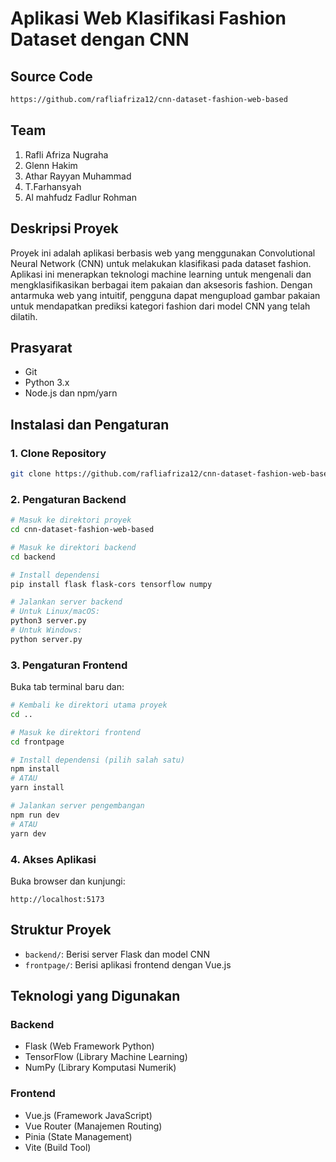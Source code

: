 # Aplikasi Web Klasifikasi Fashion Dataset dengan CNN

## Source Code
```bash
https://github.com/rafliafriza12/cnn-dataset-fashion-web-based
```

## Team
1. Rafli Afriza Nugraha
2. Glenn Hakim
3. Athar Rayyan Muhammad
4. T.Farhansyah
5. Al mahfudz Fadlur Rohman

## Deskripsi Proyek

Proyek ini adalah aplikasi berbasis web yang menggunakan Convolutional Neural Network (CNN) untuk melakukan klasifikasi pada dataset fashion. Aplikasi ini menerapkan teknologi machine learning untuk mengenali dan mengklasifikasikan berbagai item pakaian dan aksesoris fashion. Dengan antarmuka web yang intuitif, pengguna dapat mengupload gambar pakaian untuk mendapatkan prediksi kategori fashion dari model CNN yang telah dilatih.

## Prasyarat

- Git
- Python 3.x
- Node.js dan npm/yarn

## Instalasi dan Pengaturan

### 1. Clone Repository

```bash
git clone https://github.com/rafliafriza12/cnn-dataset-fashion-web-based.git
```

### 2. Pengaturan Backend

```bash
# Masuk ke direktori proyek
cd cnn-dataset-fashion-web-based

# Masuk ke direktori backend
cd backend

# Install dependensi
pip install flask flask-cors tensorflow numpy

# Jalankan server backend
# Untuk Linux/macOS:
python3 server.py
# Untuk Windows:
python server.py
```

### 3. Pengaturan Frontend

Buka tab terminal baru dan:

```bash
# Kembali ke direktori utama proyek
cd ..

# Masuk ke direktori frontend
cd frontpage

# Install dependensi (pilih salah satu)
npm install
# ATAU
yarn install

# Jalankan server pengembangan
npm run dev
# ATAU
yarn dev
```

### 4. Akses Aplikasi

Buka browser dan kunjungi:

```
http://localhost:5173
```

## Struktur Proyek

- `backend/`: Berisi server Flask dan model CNN
- `frontpage/`: Berisi aplikasi frontend dengan Vue.js

## Teknologi yang Digunakan

### Backend
- Flask (Web Framework Python)
- TensorFlow (Library Machine Learning)
- NumPy (Library Komputasi Numerik)

### Frontend
- Vue.js (Framework JavaScript)
- Vue Router (Manajemen Routing)
- Pinia (State Management)
- Vite (Build Tool)
